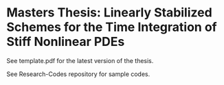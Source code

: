 # Masters Thesis: Linearly Stabilized Schemes for the Time Integration of Stiff Nonlinear PDEs

See template.pdf for the latest version of the thesis.  

See Research-Codes repository for sample codes.
